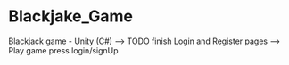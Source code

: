 # Blackjake_Game
Blackjack game - Unity (C#)
--> TODO finish Login and Register pages
--> Play game press login/signUp

